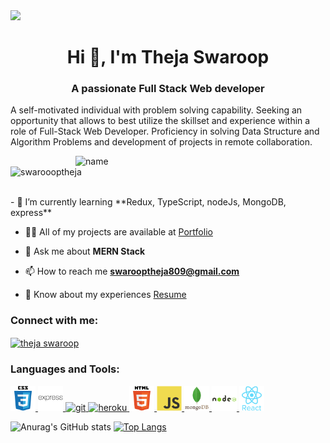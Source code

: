 <img src="https://camo.githubusercontent.com/cae12fddd9d6982901d82580bdf321d81fb299141098ca1c2d4891870827bf17/68747470733a2f2f6d69726f2e6d656469756d2e636f6d2f6d61782f313336302f302a37513379765349765f7430696f4a2d5a2e676966" width="1000px"/>

<h1 align="center">Hi 👋, I'm Theja Swaroop</h1>
<h3 align="center">A passionate Full Stack Web developer</h3>
<p>A self-motivated individual with problem
solving capability. Seeking an
opportunity that allows to best utilize
the skillset and experience within a role
of Full-Stack Web Developer. Proficiency
in solving Data Structure and Algorithm
Problems and development of projects
in remote collaboration.</p>
<img  align="right" width="400px" src="https://lh3.googleusercontent.com/FCTJV2u4ETqtkvFn0I1fY184UbdpWhqpAyyV6w7732ookhFnbAF_gBaWMNfAw28z_GhVeZmQIY7jbUuDlFEjWWv6ldLe7FvrJg4=w911" alt="name"/>

<p align="left"> <img src="https://komarev.com/ghpvc/?username=swaroooptheja&label=Profile%20views&color=0e75b6&style=flat" alt="swaroooptheja" /> </p>
<div>
<img src="https://camo.githubusercontent.com/5930c60a72af16615165398649105b692092b313760abcc607f9147af2fe020d/68747470733a2f2f6769746875622d70726f66696c652d74726f7068792e76657263656c2e6170702f3f757365726e616d653d76616973686e6176696167726177613132" alt=""/>
</div>
- 🌱 I’m currently learning **Redux, TypeScript, nodeJs, MongoDB, express**

- 👨‍💻 All of my projects are available at [Portfolio](https://swarooptheja.github.io/)

- 💬 Ask me about **MERN Stack**

- 📫 How to reach me **swarooptheja809@gmail.com**

- 📄 Know about my experiences [Resume](https://drive.google.com/file/d/1NDlDVTUhEjf4quPFjS6bshmHNXHNkq0d/view?usp=sharing)



<h3 align="left">Connect with me:</h3>
<p align="left">
<a href="https://linkedin.com/in/theja swaroop" target="blank"><img align="center" src="https://raw.githubusercontent.com/rahuldkjain/github-profile-readme-generator/master/src/images/icons/Social/linked-in-alt.svg" alt="theja swaroop" height="30" width="40" /></a>
</p>

<h3 align="left">Languages and Tools:</h3>
<p align="left"> <a href="https://www.w3schools.com/css/" target="_blank" rel="noreferrer"> <img src="https://raw.githubusercontent.com/devicons/devicon/master/icons/css3/css3-original-wordmark.svg" alt="css3" width="40" height="40"/> </a> <a href="https://expressjs.com" target="_blank" rel="noreferrer"> <img src="https://raw.githubusercontent.com/devicons/devicon/master/icons/express/express-original-wordmark.svg" alt="express" width="40" height="40"/> </a> <a href="https://git-scm.com/" target="_blank" rel="noreferrer"> <img src="https://www.vectorlogo.zone/logos/git-scm/git-scm-icon.svg" alt="git" width="40" height="40"/> </a> <a href="https://heroku.com" target="_blank" rel="noreferrer"> <img src="https://www.vectorlogo.zone/logos/heroku/heroku-icon.svg" alt="heroku" width="40" height="40"/> </a> <a href="https://www.w3.org/html/" target="_blank" rel="noreferrer"> <img src="https://raw.githubusercontent.com/devicons/devicon/master/icons/html5/html5-original-wordmark.svg" alt="html5" width="40" height="40"/> </a> <a href="https://developer.mozilla.org/en-US/docs/Web/JavaScript" target="_blank" rel="noreferrer"> <img src="https://raw.githubusercontent.com/devicons/devicon/master/icons/javascript/javascript-original.svg" alt="javascript" width="40" height="40"/> </a> <a href="https://www.mongodb.com/" target="_blank" rel="noreferrer"> <img src="https://raw.githubusercontent.com/devicons/devicon/master/icons/mongodb/mongodb-original-wordmark.svg" alt="mongodb" width="40" height="40"/> </a> <a href="https://nodejs.org" target="_blank" rel="noreferrer"> <img src="https://raw.githubusercontent.com/devicons/devicon/master/icons/nodejs/nodejs-original-wordmark.svg" alt="nodejs" width="40" height="40"/> </a> <a href="https://reactjs.org/" target="_blank" rel="noreferrer"> <img src="https://raw.githubusercontent.com/devicons/devicon/master/icons/react/react-original-wordmark.svg" alt="react" width="40" height="40"/> </a> </p>


![Anurag's GitHub stats](https://github-readme-stats.vercel.app/api?username=swarooptheja&show_icons=true&theme=gruvbox)
[![Top Langs](https://github-readme-stats.vercel.app/api/top-langs/?username=swarooptheja&layout=compact)](https://github.com/swarooptheja/github-readme-stats)







